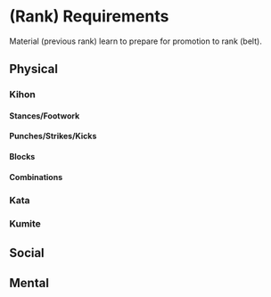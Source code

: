 # (Rank) Requirements

Material (previous rank) learn to prepare for promotion to rank (belt).

## Physical

### Kihon

#### Stances/Footwork

#### Punches/Strikes/Kicks

#### Blocks

#### Combinations

### Kata

### Kumite

## Social

## Mental

